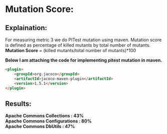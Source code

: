 
# Mutation Score:

## Explaination:
For measuring metric 3 we do PITest mutation using maven. Mutation score is defined as percentage of killed mutants by total number of mutants.<br />
**Mutation Score** = (killed mutants/total number of mutants)*100

**Below I am attaching the code for implementing pitest mutation in maven.**

```html
<plugin>
    <groupId>org.jacoco</groupId>
    <artifactId>jacoco-maven-plugin</artifactId>
    <version>1.5.1</version>
</plugin>
```
## Results:

**Apache Commons Collections : 43%**<br />
**Apache Commons Configurations : 80%**<br />
**Apache Commons DbUtils : 47%**<br />
